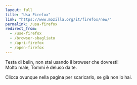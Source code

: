 ```yaml
---
layout: full
title: "Usa Firefox"
link: "https://www.mozilla.org/it/firefox/new/"
permalink: /usa-firefox
redirect_from:
  - /use-firefox
  - /browser-sbagliato
  - /apri-firefox
  - /open-firefox
---
```

Testa di belin, non stai usando il browser che dovresti!   
Molto male, Tommi è deluso da te.

Clicca ovunque nella pagina per scaricarlo, se già non lo hai.
